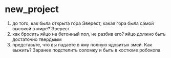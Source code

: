 # new_project
1) до того, как была открыта гора Эверест, какая гора была самой высокой в мире?
Эверест
2) как бросить яйцо на бетонный пол, не разбив его?
яйцо должно быть достаточно твердыым
3) представьте, что вы падаете в яму полную ядовитых змей. Как выжить?
Заранее подстелить соломку и быть в костюме робокопа